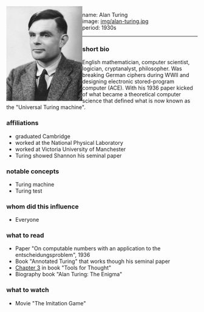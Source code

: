 <img align="left" width="200" src="img/alan-turing.jpg">

name: Alan Turing </br>
image: [img/alan-turing.jpg](img/alan-turing.jpg) </br>
period: 1930s </br>

-----


### short bio
English mathematician, computer scientist, logician, cryptanalyst, philosopher.
Was breaking German ciphers during WWII and designing electronic stored-program computer (ACE).
With his 1936 paper kicked of what became a theoretical computer science that defined what is now known as the "Universal Turing machine".

### affiliations
 - graduated Cambridge
 - worked at the National Physical Laboratory
 - worked at Victoria University of Manchester
 - Turing showed Shannon his seminal paper

### notable concepts
 - Turing machine
 - Turing test

### whom did this influence
 - Everyone

### what to read
 - Paper "On computable numbers with an application to the entscheidungsproblem", 1936
 - Book "Annotated Turing" that works though his seminal paper
 - [Chapter 3](http://www.rheingold.com/texts/tft/03.html#Chap03) in book "Tools for Thought"
 - Biography book "Alan Turing: The Enigma"

### what to watch
 - Movie "The Imitation Game"
